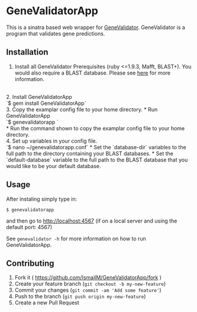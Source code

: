 # GeneValidatorApp

This is a sinatra based web wrapper for [GeneValidator](https://github.com/monicadragan/GeneValidator). GeneValidator is a program that validates gene predictions.

## Installation

1. Install all GeneValidator Prerequisites (ruby <=1.9.3, Mafft, BLAST+). You would also require a BLAST database. Please see [here](https://gist.github.com/IsmailM/b783e8a06565197084e6/edit) for more information.
<br>
2. Install GeneValidatorApp
<br>
    `$ gem install GeneValidatorApp`
<br>
3. Copy the examplar config file to your home directory.
  * Run GeneValidatorApp
<br>
    `$ genevalidatorapp `<br>
  * Run the command shown to copy the examplar config file to your home directory.
<br>
4. Set up variables in your config file.<br>
    `$ nano ~/genevalidatorapp.conf`
  * Set the `database-dir` variables to the full path to the directory containing your BLAST databases. 
  * Set the `default-database` variable to the full path to the BLAST database that you would like to be your default database. 

## Usage

After instaling simply type in:

	$ genevalidatorapp

and then go to [http://localhost:4567](http://localhost:4567) (if on a local server and using the default port: 4567)

See `genevalidator -h` for more information on how to run GeneValidatorApp.


## Contributing

1. Fork it ( https://github.com/IsmailM/GeneValidatorApp/fork )
2. Create your feature branch (`git checkout -b my-new-feature`)
3. Commit your changes (`git commit -am 'Add some feature'`)
4. Push to the branch (`git push origin my-new-feature`)
5. Create a new Pull Request

